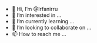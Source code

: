 - 👋 Hi, I’m @Irfanirru
- 👀 I’m interested in ...
- 🌱 I’m currently learning ...
- 💞️ I’m looking to collaborate on ...
- 📫 How to reach me ...

<!---
Irfanirru/Irfanirru is a ✨ special ✨ repository because its `README.md` (this file) appears on your GitHub profile.
You can click the Preview link to take a look at your changes.
--->
